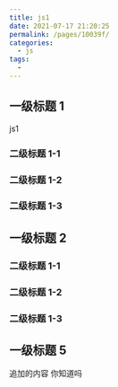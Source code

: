 ```yaml
---
title: js1
date: 2021-07-17 21:20:25
permalink: /pages/10039f/
categories:
  - js
tags:
  - 
---
```

## 一级标题 1

js1

### 二级标题 1-1

### 二级标题 1-2

### 二级标题 1-3

## 一级标题 2

### 二级标题 1-1

### 二级标题 1-2

### 二级标题 1-3

## 一级标题 5

追加的内容  你知道吗
